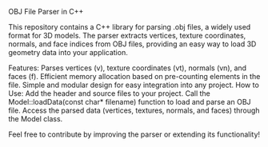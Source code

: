 OBJ File Parser in C++

This repository contains a C++ library for parsing .obj files, a widely used format for 3D models. The parser extracts vertices, texture coordinates, normals, and face indices from OBJ files, providing an easy way to load 3D geometry data into your application.

Features:
Parses vertices (v), texture coordinates (vt), normals (vn), and faces (f).
Efficient memory allocation based on pre-counting elements in the file.
Simple and modular design for easy integration into any project.
How to Use:
Add the header and source files to your project.
Call the Model::loadData(const char* filename) function to load and parse an OBJ file.
Access the parsed data (vertices, textures, normals, and faces) through the Model class.

Feel free to contribute by improving the parser or extending its functionality!
